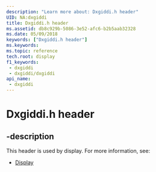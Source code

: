 ```yaml
---
description: "Learn more about: Dxgiddi.h header"
UID: NA:dxgiddi
title: Dxgiddi.h header
ms.assetid: db8c929b-5086-3e52-afc6-b2b5aab32328
ms.date: 05/09/2018
keywords: ["Dxgiddi.h header"]
ms.keywords: 
ms.topic: reference
tech.root: display
f1_keywords:
 - dxgiddi
 - dxgiddi/dxgiddi
api_name:
 - dxgiddi
---
```


# Dxgiddi.h header


## -description

This header is used by display. For more information, see:

- [Display](../_display/index.md)

